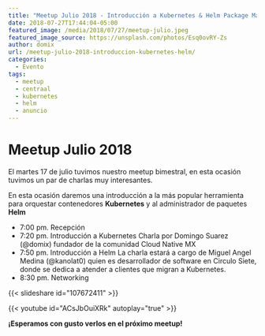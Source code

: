 ```yaml
---
title: "Meetup Julio 2018 - Introducción a Kubernetes & Helm Package Manager"
date: 2018-07-27T17:44:04-05:00
featured_image: /media/2018/07/27/meetup-julio.jpeg
featured_image_source: https://unsplash.com/photos/Esq0ovRY-Zs
author: domix
url: /meetup-julio-2018-introduccion-kubernetes-helm/
categories:
  - Evento
tags:
  - meetup
  - centraal
  - kubernetes
  - helm
  - anuncio
---
```


# Meetup Julio 2018

El martes 17 de julio tuvimos nuestro meetup bimestral, en esta ocasión tuvimos un par de charlas muy interesantes.

En esta ocasión daremos una introducción a la más popular herramienta para orquestar contenedores **Kubernetes** y al administrador de paquetes **Helm**

* 7:00 pm. Recepción
* 7:20 pm. Introducción a Kubernetes
Charla por Domingo Suarez (@domix) fundador de la comunidad Cloud Native MX
* 7:50 pm. Introducción a Helm
La charla estará a cargo de Miguel Angel Medina (@kanolat0) quien es
desarrollador de software en Circulo Siete, donde se dedica a atender
a clientes que migran a Kubernetes.
* 8:30 pm. Networking

{{< slideshare id="107672411" >}}

{{< youtube id="ACsJbOuiXRk" autoplay="true" >}}

**¡Esperamos con gusto verlos en el próximo meetup!**

[03]: https://twitter.com/gojcs